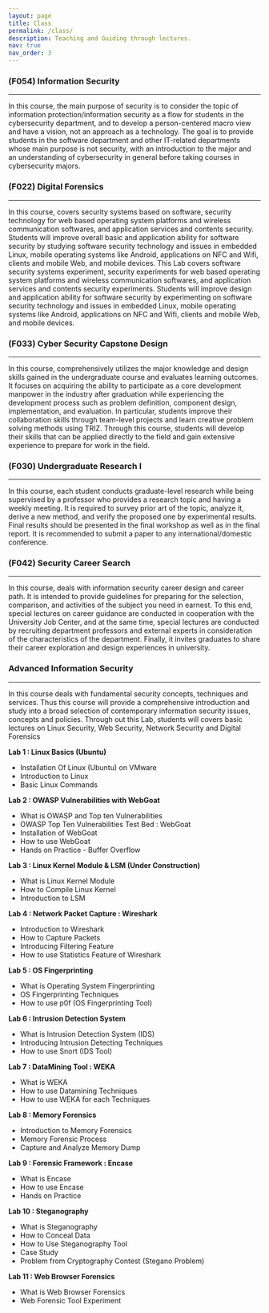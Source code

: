 ```yaml
---
layout: page
title: Class
permalink: /class/
description: Teaching and Guiding through lectures.
nav: true
nav_order: 3
---
```

### (F054) Information Security
<hr>
In this course, the main purpose of security is to consider the topic of information protection/information security as a flow for students in the cybersecurity department, and to develop a person-centered macro view and have a vision, not an approach as a technology. The goal is to provide students in the software department and other IT-related departments whose main purpose is not security, with an introduction to the major and an understanding of cybersecurity in general before taking courses in cybersecurity majors.

<br>

### (F022) Digital Forensics
<hr>
In this course, covers security systems based on software, security technology for web based operating system platforms and wireless communication softwares, and application services and contents security. Students will improve overall basic and application ability for software security by studying software security technology and issues in embedded Linux, mobile operating systems like Android, applications on NFC and Wifi, clients and mobile Web, and mobile devices.
This Lab covers software security systems experiment, security experiments for web based operating system platforms and wireless communication softwares, and application services and contents security experiments. Students will improve design and application ability for software security by experimenting on software security technology and issues in embedded Linux, mobile operating systems like Android, applications on NFC and Wifi, clients and mobile Web, and mobile devices.

<br>

### (F033) Cyber Security Capstone Design
<hr>
In this course, comprehensively utilizes the major knowledge and design skills gained in the undergraduate course and evaluates learning outcomes. It focuses on acquiring the ability to participate as a core development manpower in the industry after graduation while experiencing the development process such as problem definition, component design, implementation, and evaluation. In particular, students improve their collaboration skills through team-level projects and learn creative problem solving methods using TRIZ. Through this course, students will develop their skills that can be applied directly to the field and gain extensive experience to prepare for work in the field.

<br>

### (F030) Undergraduate Research I
<hr>
In this course, each student conducts graduate-level research while being supervised by a professor who provides a research topic and having a weekly meeting. It is required to survey prior art of the topic, analyze it, derive a new method, and verify the proposed one by experimental results. Final results should be presented in the final workshop as well as in the final report. It is recommended to submit a paper to any international/domestic conference.

<br>

### (F042) Security Career Search
<hr>
In this course, deals with information security career design and career path. It is intended to provide guidelines for preparing for the selection, comparison, and activities of the subject you need in earnest. To this end, special lectures on career guidance are conducted in cooperation with the University Job Center, and at the same time, special lectures are conducted by recruiting department professors and external experts in consideration of the characteristics of the department. Finally, it invites graduates to share their career exploration and design experiences in university.

<br>

### Advanced Information Security
<hr>
In this course deals with fundamental security concepts, techniques and services. Thus this course will provide a comprehensive introduction and study into a broad selection of contemporary information security issues, concepts and policies. Through out this Lab, students will covers basic lectures on Linux Security, Web Security, Network Security and Digital Forensics

**Lab 1 : Linux Basics (Ubuntu)**
- Installation Of Linux (Ubuntu) on VMware
- Introduction to Linux
- Basic Linux Commands

**Lab 2 : OWASP Vulnerabilities with WebGoat**
- What is OWASP and Top ten Vulnerabilities
- OWASP Top Ten Vulnerabilities Test Bed : WebGoat
- Installation of WebGoat
- How to use WebGoat
- Hands on Practice - Buffer Overflow

**Lab 3 : Linux Kernel Module & LSM (Under Construction)**
- What is Linux Kernel Module
- How to Compile Linux Kernel
- Introduction to LSM

**Lab 4 : Network Packet Capture : Wireshark**
- Introduction to Wireshark
- How to Capture Packets
- Introducing Filtering Feature
- How to use Statistics Feature of Wireshark

**Lab 5 : OS Fingerprinting**
- What is Operating System Fingerprinting
- OS Fingerprinting Techniques
- How to use p0f (OS Fingerprinting Tool)

**Lab 6 : Intrusion Detection System**
- What is Intrusion Detection System (IDS)
- Introducing Intrusion Detecting Techniques
- How to use Snort (IDS Tool)

**Lab 7 : DataMining Tool : WEKA**
- What is WEKA
- How to use Datamining Techniques
- How to use WEKA for each Techniques

**Lab 8 : Memory Forensics**
- Introduction to Memory Forensics
- Memory Forensic Process
- Capture and Analyze Memory Dump

**Lab 9 : Forensic Framework : Encase**
- What is Encase
- How to use Encase
- Hands on Practice

**Lab 10 : Steganography**
- What is Steganography
- How to Conceal Data
- How to Use Steganography Tool
- Case Study
- Problem from Cryptography Contest (Stegano Problem)

**Lab 11 : Web Browser Forensics**
- What is Web Browser Forensics
- Web Forensic Tool Experiment
